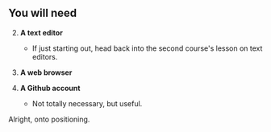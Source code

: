 ## You will need

2. **A text editor**
    - If just starting out, head back into the second course's lesson on text editors.

3. **A web browser**

3. **A Github account**
    - Not totally necessary, but useful.

<p class="closing">Alright, onto positioning.</p>